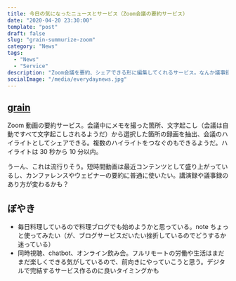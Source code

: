 ```yaml
---
title: 今日の気になったニュースとサービス（Zoom会議の要約サービス）
date: "2020-04-20 23:30:00"
template: "post"
draft: false
slug: "grain-summurize-zoom"
category: "News"
tags:
  - "News"
  - "Service"
description: "Zoom会議を要約、シェアできる形に編集してくれるサービス。なんか議事録とか講演録とかが変わりそう。新しい。"
socialImage: "/media/everydaynews.jpg"
---
```


## [grain](https://www.grain.co/)

Zoom 動画の要約サービス。会議中にメモを撮った箇所、文字起こし（会議は自動ですべて文字起こしされるようだ）から選択した箇所の録画を抽出、会議のハイライトとしてシェアできる。複数のハイライトをつなぐのもできるようだ。ハイライトは 30 秒から 10 分以内。

うーん、これは流行りそう。短時間動画は最近コンテンツとして盛り上がっているし、カンファレンスやウェビナーの要約に普通に使いたい。講演録や議事録のあり方が変わるかも？

## ぼやき

- 毎日料理しているので料理ブログでも始めようかと思っている。note ちょっと使ってみたい（が、ブログサービスだいたい挫折しているのでどうするか迷っている）
- 同時視聴、chatbot、オンライン飲み会。フルリモートの労働や生活はまだまだ楽しくできる気がしているので、前向きにやっていこうと思う。デジタルで完結するサービス作るのに良いタイミングかも
